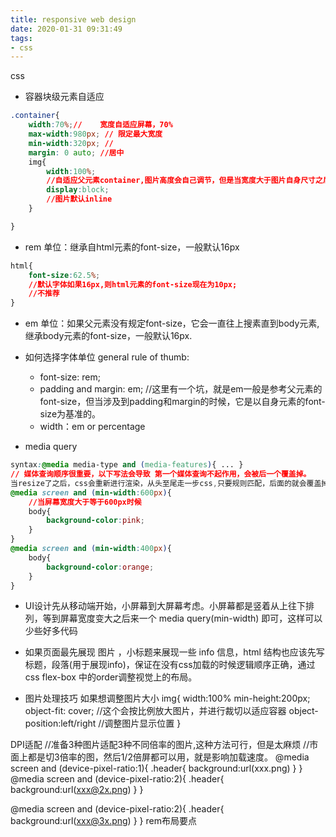 ```yaml
---
title: responsive web design
date: 2020-01-31 09:31:49
tags:
- css
---
```

css
<!-- more -->
- 容器块级元素自适应
```css
.container{
    width:70%;//    宽度自适应屏幕，70%
    max-width:980px; // 限定最大宽度
    min-width:320px; //
    margin: 0 auto; //居中
    img{
        width:100%; 
        //自适应父元素container,图片高度会自己调节，但是当宽度大于图片自身尺寸之后，会拉伸图片，所以推荐写成max-width:100%;这样当宽度超过图片自身宽度时图片不再变宽，就不会降低图片显示质量，它也能很好的自适应屏幕尺寸变小的情况。
        display:block;
        //图片默认inline
    }

}
```
- rem 单位：继承自html元素的font-size，一般默认16px
```css
html{
    font-size:62.5%; 
    //默认字体如果16px,则html元素的font-size现在为10px;
    //不推荐
}
```
- em 单位：如果父元素没有规定font-size，它会一直往上搜素直到body元素,继承body元素的font-size，一般默认16px.
- 如何选择字体单位
    general rule of thumb:
    - font-size: rem;
    - padding and margin: em; //这里有一个坑，就是em一般是参考父元素的font-size，但当涉及到padding和margin的时候，它是以自身元素的font-size为基准的。
    - width：em or percentage

- media query
```css
syntax:@media media-type and (media-features){ ... }
// 媒体查询顺序很重要，以下写法会导致 第一个媒体查询不起作用，会被后一个覆盖掉。
当resize了之后，css会重新进行渲染，从头至尾走一步css,只要规则匹配，后面的就会覆盖掉前面的，所以媒体查询一般都写在最后面。
@media screen and (min-width:600px){
    //当屏幕宽度大于等于600px时候
    body{
        background-color:pink;
    }
}
@media screen and (min-width:400px){
    body{
        background-color:orange;
    }
}
```

- UI设计先从移动端开始，小屏幕到大屏幕考虑。小屏幕都是竖着从上往下排列，等到屏幕宽度变大之后来一个 media query(min-width) 即可，这样可以少些好多代码
- 如果页面最先展现 图片 ，小标题来展现一些 info 信息，html 结构也应该先写标题，段落(用于展现info)，保证在没有css加载的时候逻辑顺序正确，通过css flex-box 中的order调整视觉上的布局。

- 图片处理技巧
如果想调整图片大小
img{
    width:100%
    min-height:200px;
    object-fit: cover;
    //这个会按比例放大图片，并进行裁切以适应容器
    object-position:left/right //调整图片显示位置
}

DPI适配
//准备3种图片适配3种不同倍率的图片,这种方法可行，但是太麻烦
//市面上都是切3倍率的图，然后1/2倍屏都可以用，就是影响加载速度。
@media screen and (device-pixel-ratio:1){
    .header{
        background:url(xxx.png)
    }
}
@media screen and (device-pixel-ratio:2){
    .header{
        background:url(xxx@2x.png)
    }
}

@media screen and (device-pixel-ratio:2){
    .header{
        background:url(xxx@3x.png)
    }
}
rem布局要点
<script>
    //根据设计稿动态调整根元素字体大小
    //在750px设计稿下，根元素font-size为100px
    document.documentElement.style.fontSize = document.documentElement.clientWidth/750 *100 +'px'
</script>